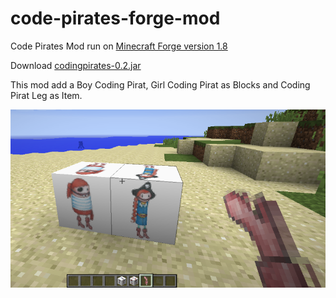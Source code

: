 code-pirates-forge-mod
=========

Code Pirates Mod run on [Minecraft Forge version 1.8](http://files.minecraftforge.net/minecraftforge/1.8)

Download [codingpirates-0.2.jar](release/codingpirates-0.2.jar?raw=true)

This mod add a Boy Coding Pirat, Girl Coding Pirat as Blocks and Coding Pirat Leg as Item.

![CodePiratsMod](https://raw.githubusercontent.com/jarryDk/MineCraft/master/code-pirates-forge-mod/images/CodePiratsMod.png)
